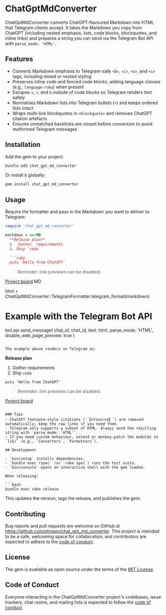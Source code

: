 # ChatGptMdConverter

ChatGptMdConverter converts ChatGPT-flavoured Markdown into HTML that Telegram clients accept. It takes the Markdown you copy from ChatGPT (including nested emphasis, lists, code blocks, blockquotes, and inline links) and prepares a string you can send via the Telegram Bot API with `parse_mode: 'HTML'`.

## Features
- Converts Markdown emphasis to Telegram-safe `<b>`, `<i>`, `<u>`, and `<s>` tags, including mixed or nested styling
- Preserves inline code and fenced code blocks, adding language classes (e.g., `language-ruby`) when present
- Escapes `<`, `>`, and `&` outside of code blocks so Telegram renders text safely
- Normalises Markdown lists into Telegram bullets (`•`) and keeps ordered lists intact
- Wraps multi-line blockquotes in `<blockquote>` and removes ChatGPT citation artefacts
- Ensures unmatched backticks are closed before conversion to avoid malformed Telegram messages

## Installation

Add the gem to your project:

```bash
bundle add chat_gpt_md_converter
```

Or install it globally:

```bash
gem install chat_gpt_md_converter
```

## Usage

Require the formatter and pass in the Markdown you want to deliver to Telegram:

```ruby
require 'chat_gpt_md_converter'

markdown = <<~MD
  **Release plan**
  1. _Gather_ requirements
  2. Ship `code`

  ```ruby
  puts 'Hello from ChatGPT'
  ```

  > Reminder: link previews can be disabled.

  [Project board](https://github.com/phrippy/chat_gpt_md_converter)
MD

html = ChatGptMdConverter::TelegramFormatter.telegram_format(markdown)

# Example with the Telegram Bot API
bot.api.send_message(
  chat_id: chat_id,
  text: html,
  parse_mode: 'HTML',
  disable_web_page_preview: true
)
```

The example above renders on Telegram as:

```
<b>Release plan</b>
1. <i>Gather</i> requirements
2. Ship <code>code</code>

<pre><code class="language-ruby">puts 'Hello from ChatGPT'
</code></pre>

<blockquote>Reminder: link previews can be disabled.</blockquote>

<a href="https://github.com/phrippy/chat_gpt_md_converter">Project board</a>
```

### Tips
- ChatGPT footnote-style citations (`【n†source】`) are removed automatically; keep the raw links if you need them.
- Telegram only supports a subset of HTML. Always send the resulting string with `parse_mode: 'HTML'`.
- If you need custom behaviour, extend or monkey-patch the modules in `lib/` (e.g., `Converters`, `Formatters`).

## Development

- `bin/setup` installs dependencies.
- `bundle exec rspec` (or `rake spec`) runs the test suite.
- `bin/console` opens an interactive shell with the gem loaded.

When releasing:

```bash
bundle exec rake release
```

This updates the version, tags the release, and publishes the gem.

## Contributing

Bug reports and pull requests are welcome on GitHub at https://github.com/phrippy/chat_gpt_md_converter. This project is intended to be a safe, welcoming space for collaboration, and contributors are expected to adhere to the [code of conduct](https://github.com/phrippy/chat_gpt_md_converter/blob/master/CODE_OF_CONDUCT.md).

## License

The gem is available as open source under the terms of the [MIT License](https://opensource.org/licenses/MIT).

## Code of Conduct

Everyone interacting in the ChatGptMdConverter project's codebases, issue trackers, chat rooms, and mailing lists is expected to follow the [code of conduct](https://github.com/phrippy/chat_gpt_md_converter/blob/master/CODE_OF_CONDUCT.md).
